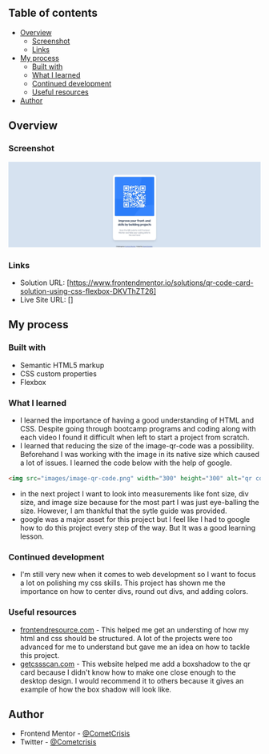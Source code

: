 ## Table of contents

- [Overview](#overview)
  - [Screenshot](#screenshot)
  - [Links](#links)
- [My process](#my-process)
  - [Built with](#built-with)
  - [What I learned](#what-i-learned)
  - [Continued development](#continued-development)
  - [Useful resources](#useful-resources)
- [Author](#author)

## Overview

### Screenshot

![](screenshot/screenshot.jpg)

### Links

- Solution URL: [https://www.frontendmentor.io/solutions/qr-code-card-solution-using-css-flexbox-DKVThZT26]
- Live Site URL: []

## My process

### Built with

- Semantic HTML5 markup
- CSS custom properties
- Flexbox

### What I learned

- I learned the importance of having a good understanding of HTML and CSS. Despite going through bootcamp programs and coding along with each video I found it difficult when left to start a project from scratch.
- I learned that reducing the size of the image-qr-code was a possibility. Beforehand I was working with the image in its native size which caused a lot of issues. I learned the code below with the help of google.

```html
<img src="images/image-qr-code.png" width="300" height="300" alt="qr code" />
```

- in the next project I want to look into measurements like font size, div size, and image size because for the most part I was just eye-balling the size. However, I am thankful that the sytle guide was provided.
- google was a major asset for this project but I feel like I had to google how to do this project every step of the way. But It was a good learning lesson.

### Continued development

- I'm still very new when it comes to web development so I want to focus a lot on polishing my css skills. This project has shown me the importance on how to center divs, round out divs, and adding colors.

### Useful resources

- [frontendresource.com](https://frontendresource.com/css-cards/) - This helped me get an understing of how my html and css should be structured. A lot of the projects were too advanced for me to understand but gave me an idea on how to tackle this project.
- [getcssscan.com](https://getcssscan.com/css-box-shadow-examples) - This website helped me add a boxshadow to the qr card because I didn't know how to make one close enough to the desktop design. I would recommend it to others because it gives an example of how the box shadow will look like.

## Author

- Frontend Mentor - [@CometCrisis](https://www.frontendmentor.io/profile/CometCrisis)
- Twitter - [@Cometcrisis](https://twitter.com/Cometcrisis)
